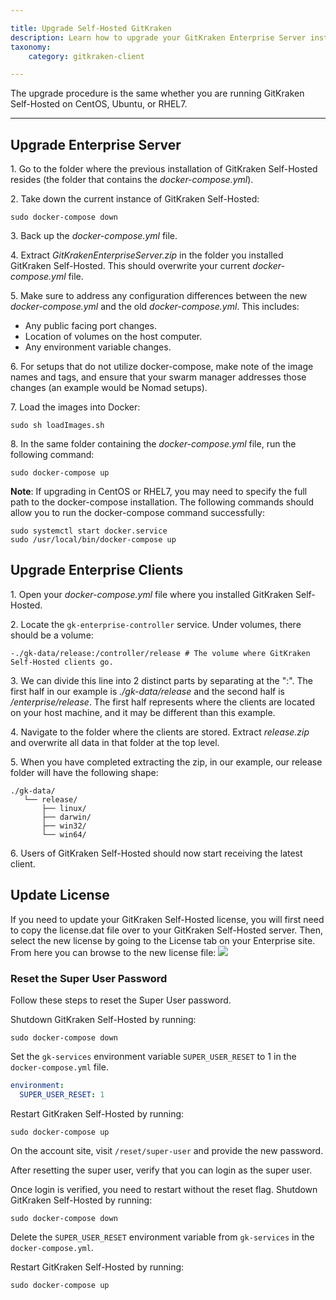 ```yaml
---

title: Upgrade Self-Hosted GitKraken
description: Learn how to upgrade your GitKraken Enterprise Server instance
taxonomy:
    category: gitkraken-client

---
```



The upgrade procedure is the same whether you are running GitKraken Self-Hosted on CentOS, Ubuntu, or RHEL7.

***

<a id="upgrade-enterprise-server"></a>

## Upgrade Enterprise Server

<span>1.</span> Go to the folder where the previous installation of GitKraken Self-Hosted resides
(the folder that contains the _docker-compose.yml_).

<span>2.</span> Take down the current instance of GitKraken Self-Hosted:
```
sudo docker-compose down
```

<span>3.</span> Back up the _docker-compose.yml_ file.

<span>4.</span> Extract _GitKrakenEnterpriseServer.zip_ in the folder you installed GitKraken Self-Hosted.
This should overwrite your current _docker-compose.yml_ file.

<span>5.</span> Make sure to address any configuration differences between the new _docker-compose.yml_ and the
old _docker-compose.yml_. This includes:

  * Any public facing port changes.
  * Location of volumes on the host computer.
  * Any environment variable changes.

<span>6.</span> For setups that do not utilize docker-compose, make note of the image names and tags,
and ensure that your swarm manager addresses those changes (an example would be Nomad
setups).

<span>7.</span> Load the images into Docker:
```
sudo sh loadImages.sh
```

<span>8.</span> In the same folder containing the _docker-compose.yml_ file, run the following command:
```
sudo docker-compose up
```

**Note**: If upgrading in CentOS or RHEL7, you may need to specify the full path to the docker-compose installation.  The following commands should allow you to run the docker-compose command successfully:

```
sudo systemctl start docker.service
sudo /usr/local/bin/docker-compose up
```

<a id="upgrade-enterprise-clients"></a>

## Upgrade Enterprise Clients
<span>1.</span> Open your _docker-compose.yml_ file where you installed GitKraken Self-Hosted.

<span>2.</span> Locate the `gk-enterprise-controller` service. Under volumes, there should be a volume:
```
-./gk-data/release:/controller/release # The volume where GitKraken Self-Hosted clients go.
```

<span>3.</span> We can divide this line into 2 distinct parts by separating at the ":".
The first half in our example is _./gk-data/release_ and the second half is _/enterprise/release_.
The first half represents where the clients are located on your host machine, and it may be different
than this example.

<span>4.</span> Navigate to the folder where the clients are stored. Extract _release.zip_ and overwrite all data in that
folder at the top level.

<span>5.</span> When you have completed extracting the zip, in our example, our release folder will have the following shape:
```
./gk-data/
   └── release/
       ├── linux/
       ├── darwin/
       ├── win32/
       └── win64/
```

<span>6.</span> Users of GitKraken Self-Hosted should now start receiving the latest client.

<a id="update-license"></a>

## Update License

If you need to update your GitKraken Self-Hosted license, you will first need to copy the license.dat file over to your GitKraken Self-Hosted server.  Then, select the new license by going to the License tab on your Enterprise site.  From here you can browse to the new license file:
<img src='/wp-content/uploads/license-settings.png' srcset='/wp-content/uploads/license-settings@2x.png 2x' class='img-bordered img-responsive center'>

<a id="reset-the-super-user-password"></a>

### Reset the Super User Password

Follow these steps to reset the Super User password.

Shutdown GitKraken Self-Hosted by running:
```
sudo docker-compose down
```

Set the `gk-services` environment variable `SUPER_USER_RESET` to 1 in the `docker-compose.yml` file.
```yaml
environment:
  SUPER_USER_RESET: 1
```

Restart GitKraken Self-Hosted by running:
```
sudo docker-compose up
```

On the account site, visit `/reset/super-user` and provide the new password.

After resetting the super user, verify that you can login as the super user.  

Once login is verified, you need to restart without the reset flag.  Shutdown GitKraken Self-Hosted by running:
```
sudo docker-compose down
```

Delete the `SUPER_USER_RESET` environment variable from `gk-services` in the `docker-compose.yml`.

Restart GitKraken Self-Hosted by running:
```
sudo docker-compose up
```
